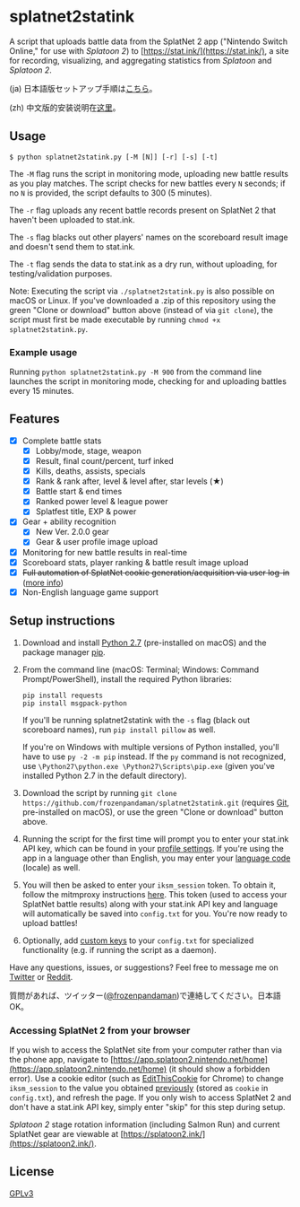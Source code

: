 # splatnet2statink

A script that uploads battle data from the SplatNet 2 app ("Nintendo Switch Online," for use with *Splatoon 2*) to [https://stat.ink/](https://stat.ink/), a site for recording, visualizing, and aggregating statistics from *Splatoon* and *Splatoon 2*.

(ja) 日本語版セットアップ手順は[こちら](https://archive.fo/td52p)。

(zh) 中文版的安装说明在[这里](https://cowlevel.net/article/1927016)。

## Usage

```
$ python splatnet2statink.py [-M [N]] [-r] [-s] [-t]
```

The `-M` flag runs the script in monitoring mode, uploading new battle results as you play matches. The script checks for new battles every `N` seconds; if no `N` is provided, the script defaults to 300 (5 minutes).

The `-r` flag uploads any recent battle records present on SplatNet 2 that haven't been uploaded to stat.ink.

The `-s` flag blacks out other players' names on the scoreboard result image and doesn't send them to stat.ink.

The `-t` flag sends the data to stat.ink as a dry run, without uploading, for testing/validation purposes.

Note: Executing the script via `./splatnet2statink.py` is also possible on macOS or Linux. If you've downloaded a .zip of this repository using the green "Clone or download" button above (instead of via `git clone`), the script must first be made executable by running `chmod +x splatnet2statink.py`.

### Example usage

Running `python splatnet2statink.py -M 900` from the command line launches the script in monitoring mode, checking for and uploading battles every 15 minutes.

## Features

- [x] Complete battle stats
  - [x] Lobby/mode, stage, weapon
  - [x] Result, final count/percent, turf inked
  - [x] Kills, deaths, assists, specials
  - [x] Rank & rank after, level & level after, star levels (&#9733;)
  - [x] Battle start & end times
  - [x] Ranked power level & league power
  - [x] Splatfest title, EXP & power
- [x] Gear + ability recognition
  - [x] New Ver. 2.0.0 gear
  - [x] Gear & user profile image upload
- [x] Monitoring for new battle results in real-time
- [x] Scoreboard stats, player ranking & battle result image upload
- [x] ~~Full automation of SplatNet cookie generation/acquisition via user log-in~~ ([more info](https://github.com/frozenpandaman/splatnet2statink/wiki/mitmproxy-instructions))
- [x] Non-English language game support

## Setup instructions

1. Download and install [Python 2.7](https://www.python.org/downloads/) (pre-installed on macOS) and the package manager [pip](https://pip.pypa.io/en/stable/installing/).

2. From the command line (macOS: Terminal; Windows: Command Prompt/PowerShell), install the required Python libraries:
    ```
    pip install requests
    pip install msgpack-python
    ```
    If you'll be running splatnet2statink with the `-s` flag (black out scoreboard names), run `pip install pillow` as well.

    If you're on Windows with multiple versions of Python installed, you'll have to use `py -2 -m pip` instead. If the `py` command is not recognized, use `\Python27\python.exe \Python27\Scripts\pip.exe` (given you've installed Python 2.7 in the default directory).

3. Download the script by running `git clone https://github.com/frozenpandaman/splatnet2statink.git` (requires [Git](https://git-scm.com/download), pre-installed on macOS), or use the green "Clone or download" button above.

4. Running the script for the first time will prompt you to enter your stat.ink API key, which can be found in your [profile settings](https://stat.ink/profile). If you're using the app in a language other than English, you may enter your [language code](https://github.com/frozenpandaman/splatnet2statink/wiki/languages) (locale) as well.

5. You will then be asked to enter your `iksm_session` token. To obtain it, follow the mitmproxy instructions [here](https://github.com/frozenpandaman/splatnet2statink/wiki/mitmproxy-instructions). This token (used to access your SplatNet battle results) along with your stat.ink API key and language will automatically be saved into `config.txt` for you. You're now ready to upload battles!

6. Optionally, add [custom keys](https://github.com/frozenpandaman/splatnet2statink/wiki/custom-keys) to your `config.txt` for specialized functionality (e.g. if running the script as a daemon).

Have any questions, issues, or suggestions? Feel free to message me on [Twitter](https://twitter.com/frozenpandaman) or [Reddit](https://www.reddit.com/user/frozenpandaman).

質問があれば、ツイッター([@frozenpandaman](https://twitter.com/frozenpandaman))で連絡してください。日本語OK。

### Accessing SplatNet 2 from your browser

If you wish to access the SplatNet site from your computer rather than via the phone app, navigate to [https://app.splatoon2.nintendo.net/home](https://app.splatoon2.nintendo.net/home) (it should show a forbidden error). Use a cookie editor (such as [EditThisCookie](https://chrome.google.com/webstore/detail/editthiscookie/fngmhnnpilhplaeedifhccceomclgfbg?hl=en) for Chrome) to change `iksm_session` to the value you obtained [previously](https://github.com/frozenpandaman/splatnet2statink/wiki/mitmproxy-instructions) (stored as  `cookie` in `config.txt`), and refresh the page. If you only wish to access SplatNet 2 and don't have a stat.ink API key, simply enter "skip" for this step during setup.

*Splatoon 2* stage rotation information (including Salmon Run) and current SplatNet gear are viewable at [https://splatoon2.ink/](https://splatoon2.ink/).

## License

[GPLv3](https://www.gnu.org/licenses/gpl-3.0.html)

